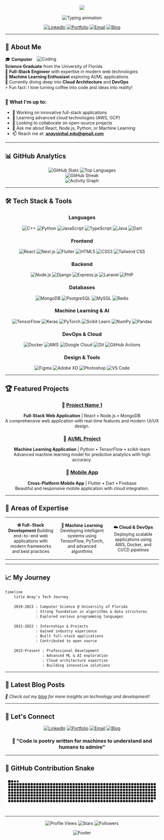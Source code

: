 <div align="center">
  <img src="https://capsule-render.vercel.app/api?type=waving&color=gradient&customColorList=12&height=300&section=header&text=Anay%20Sinhal&fontSize=80&fontColor=fff&animation=fadeIn&fontAlignY=38&desc=Computer%20Science%20Graduate%20•%20Full-Stack%20Engineer%20•%20ML%20Enthusiast&descAlignY=51&descAlign=50" />
</div>

<p align="center">
  <img src="https://readme-typing-svg.demolab.com?font=JetBrains+Mono&weight=500&size=28&duration=3000&pause=1000&color=2F81F7&center=true&vCenter=true&width=600&lines=Building+Innovative+Solutions;Full-Stack+%26+ML+Engineer;Passionate+Problem+Solver;Always+Learning+%26+Growing" alt="Typing animation" />
</p>

<div align="center">
  
  [![LinkedIn](https://img.shields.io/badge/LinkedIn-Connect-0A66C2?style=for-the-badge&logo=linkedin&logoColor=white)](https://www.linkedin.com/in/anaysinhal)
  [![Portfolio](https://img.shields.io/badge/Portfolio-Visit-FF6B6B?style=for-the-badge&logo=safari&logoColor=white)](https://www.anay.live)
  [![Email](https://img.shields.io/badge/Email-Contact-EA4335?style=for-the-badge&logo=gmail&logoColor=white)](mailto:anaysinhal.edu@gmail.com)
  [![Blog](https://img.shields.io/badge/Blog-Read-2962FF?style=for-the-badge&logo=hashnode&logoColor=white)](https://anay09.hashnode.dev)
  
</div>

---

## 🚀 About Me

<img align="right" alt="Coding" width="400" src="https://raw.githubusercontent.com/abhisheknaiidu/abhisheknaiidu/master/code.gif">

🎓 **Computer Science Graduate** from the University of Florida  
💼 **Full-Stack Engineer** with expertise in modern web technologies  
🤖 **Machine Learning Enthusiast** exploring AI/ML applications  
🌱 Currently diving deep into **Cloud Architecture** and **DevOps**  
⚡ Fun fact: I love turning coffee into code and ideas into reality!

### 🎯 What I'm up to:
- 🔭 Working on innovative full-stack applications
- 🌱 Learning advanced cloud technologies (AWS, GCP)
- 👯 Looking to collaborate on open-source projects
- 💬 Ask me about React, Node.js, Python, or Machine Learning
- 📫 Reach me at: **anaysinhal.edu@gmail.com**

---

## 📊 GitHub Analytics

<div align="center">
  <img height="180em" src="https://github-readme-stats.vercel.app/api?username=anayy09&show_icons=true&theme=tokyonight&include_all_commits=true&count_private=true" alt="GitHub Stats"/>
  <img height="180em" src="https://github-readme-stats.vercel.app/api/top-langs/?username=anayy09&layout=compact&langs_count=8&theme=tokyonight" alt="Top Languages"/>
</div>

<div align="center">
  <img src="https://github-readme-streak-stats.herokuapp.com?user=anayy09&theme=tokyonight&hide_border=true" alt="GitHub Streak"/>
</div>

<div align="center">
  <img src="https://github-readme-activity-graph.vercel.app/graph?username=anayy09&bg_color=1a1b27&color=70a5fd&line=70a5fd&point=bf91f3&area=true&hide_border=true" alt="Activity Graph"/>
</div>

---

## 🛠️ Tech Stack & Tools

<div align="center">

### Languages
![C++](https://img.shields.io/badge/C++-00599C?style=for-the-badge&logo=c%2B%2B&logoColor=white)
![Python](https://img.shields.io/badge/Python-3776AB?style=for-the-badge&logo=python&logoColor=white)
![JavaScript](https://img.shields.io/badge/JavaScript-F7DF1E?style=for-the-badge&logo=javascript&logoColor=black)
![TypeScript](https://img.shields.io/badge/TypeScript-007ACC?style=for-the-badge&logo=typescript&logoColor=white)
![Java](https://img.shields.io/badge/Java-ED8B00?style=for-the-badge&logo=openjdk&logoColor=white)
![Dart](https://img.shields.io/badge/Dart-0175C2?style=for-the-badge&logo=dart&logoColor=white)

### Frontend
![React](https://img.shields.io/badge/React-20232A?style=for-the-badge&logo=react&logoColor=61DAFB)
![Next.js](https://img.shields.io/badge/Next.js-000000?style=for-the-badge&logo=next.js&logoColor=white)
![Flutter](https://img.shields.io/badge/Flutter-02569B?style=for-the-badge&logo=flutter&logoColor=white)
![HTML5](https://img.shields.io/badge/HTML5-E34F26?style=for-the-badge&logo=html5&logoColor=white)
![CSS3](https://img.shields.io/badge/CSS3-1572B6?style=for-the-badge&logo=css3&logoColor=white)
![Tailwind CSS](https://img.shields.io/badge/Tailwind_CSS-38B2AC?style=for-the-badge&logo=tailwind-css&logoColor=white)

### Backend
![Node.js](https://img.shields.io/badge/Node.js-43853D?style=for-the-badge&logo=node.js&logoColor=white)
![Django](https://img.shields.io/badge/Django-092E20?style=for-the-badge&logo=django&logoColor=white)
![Express.js](https://img.shields.io/badge/Express.js-404D59?style=for-the-badge&logo=express&logoColor=white)
![Laravel](https://img.shields.io/badge/Laravel-FF2D20?style=for-the-badge&logo=laravel&logoColor=white)
![PHP](https://img.shields.io/badge/PHP-777BB4?style=for-the-badge&logo=php&logoColor=white)

### Databases
![MongoDB](https://img.shields.io/badge/MongoDB-4EA94B?style=for-the-badge&logo=mongodb&logoColor=white)
![PostgreSQL](https://img.shields.io/badge/PostgreSQL-316192?style=for-the-badge&logo=postgresql&logoColor=white)
![MySQL](https://img.shields.io/badge/MySQL-00000F?style=for-the-badge&logo=mysql&logoColor=white)
![Redis](https://img.shields.io/badge/Redis-DC382D?style=for-the-badge&logo=redis&logoColor=white)

### Machine Learning & AI
![TensorFlow](https://img.shields.io/badge/TensorFlow-FF6F00?style=for-the-badge&logo=tensorflow&logoColor=white)
![Keras](https://img.shields.io/badge/Keras-D00000?style=for-the-badge&logo=keras&logoColor=white)
![PyTorch](https://img.shields.io/badge/PyTorch-EE4C2C?style=for-the-badge&logo=pytorch&logoColor=white)
![Scikit Learn](https://img.shields.io/badge/scikit_learn-F7931E?style=for-the-badge&logo=scikit-learn&logoColor=white)
![NumPy](https://img.shields.io/badge/NumPy-013243?style=for-the-badge&logo=numpy&logoColor=white)
![Pandas](https://img.shields.io/badge/Pandas-150458?style=for-the-badge&logo=pandas&logoColor=white)

### DevOps & Cloud
![Docker](https://img.shields.io/badge/Docker-2496ED?style=for-the-badge&logo=docker&logoColor=white)
![AWS](https://img.shields.io/badge/AWS-232F3E?style=for-the-badge&logo=amazon-aws&logoColor=white)
![Google Cloud](https://img.shields.io/badge/Google_Cloud-4285F4?style=for-the-badge&logo=google-cloud&logoColor=white)
![Git](https://img.shields.io/badge/Git-F05032?style=for-the-badge&logo=git&logoColor=white)
![GitHub Actions](https://img.shields.io/badge/GitHub_Actions-2088FF?style=for-the-badge&logo=github-actions&logoColor=white)

### Design & Tools
![Figma](https://img.shields.io/badge/Figma-F24E1E?style=for-the-badge&logo=figma&logoColor=white)
![Adobe XD](https://img.shields.io/badge/Adobe_XD-FF61F6?style=for-the-badge&logo=adobe-xd&logoColor=white)
![Photoshop](https://img.shields.io/badge/Adobe_Photoshop-31A8FF?style=for-the-badge&logo=adobe-photoshop&logoColor=white)
![VS Code](https://img.shields.io/badge/VS_Code-007ACC?style=for-the-badge&logo=visual-studio-code&logoColor=white)

</div>

---

## 🏆 Featured Projects

<div align="center">

### 🚀 [Project Name 1](https://github.com/anayy09/project1)
**Full-Stack Web Application** | React • Node.js • MongoDB  
A comprehensive web application with real-time features and modern UI/UX design.

### 🤖 [AI/ML Project](https://github.com/anayy09/ml-project)
**Machine Learning Application** | Python • TensorFlow • scikit-learn  
Advanced machine learning model for predictive analytics with high accuracy.

### 📱 [Mobile App](https://github.com/anayy09/mobile-app)
**Cross-Platform Mobile App** | Flutter • Dart • Firebase  
Beautiful and responsive mobile application with cloud integration.

</div>

---

## 🎯 Areas of Expertise

<table align="center">
<tr>
<td align="center" width="33%">

**🌐 Full-Stack Development**
Building end-to-end web applications with modern frameworks and best practices

</td>
<td align="center" width="33%">

**🤖 Machine Learning**
Developing intelligent systems using TensorFlow, PyTorch, and advanced algorithms

</td>
<td align="center" width="33%">

**☁️ Cloud & DevOps**
Deploying scalable applications using AWS, Docker, and CI/CD pipelines

</td>
</tr>
</table>

---

## 📈 My Journey

```mermaid
timeline
    title Anay's Tech Journey
    
    2019-2023 : Computer Science @ University of Florida
              : Strong foundation in algorithms & data structures
              : Explored various programming languages
    
    2021-2022 : Internships & Projects
              : Gained industry experience
              : Built full-stack applications
              : Contributed to open source
    
    2023-Present : Professional Development
                 : Advanced ML & AI exploration
                 : Cloud architecture expertise
                 : Building innovative solutions
```

---

## 📝 Latest Blog Posts

<!-- BLOG-POST-LIST:START -->
<!-- BLOG-POST-LIST:END -->

*📖 Check out my [blog](https://anay09.hashnode.dev) for more insights on technology and development!*

---

## 🤝 Let's Connect

<div align="center">

[![LinkedIn](https://img.shields.io/badge/LinkedIn-Connect_with_me-0A66C2?style=for-the-badge&logo=linkedin&logoColor=white)](https://www.linkedin.com/in/anaysinhal)
[![Portfolio](https://img.shields.io/badge/Portfolio-Explore_my_work-FF6B6B?style=for-the-badge&logo=safari&logoColor=white)](https://www.anay.live)
[![Email](https://img.shields.io/badge/Email-Let's_collaborate-EA4335?style=for-the-badge&logo=gmail&logoColor=white)](mailto:anaysinhal.edu@gmail.com)
[![Blog](https://img.shields.io/badge/Blog-Read_my_articles-2962FF?style=for-the-badge&logo=hashnode&logoColor=white)](https://anay09.hashnode.dev)

### 💭 "Code is poetry written for machines to understand and humans to admire"

</div>

---

## 🎨 GitHub Contribution Snake

<div align="center">
  <picture>
    <source media="(prefers-color-scheme: dark)" srcset="https://raw.githubusercontent.com/platane/snk/output/github-contribution-grid-snake-dark.svg" />
    <source media="(prefers-color-scheme: light)" srcset="https://raw.githubusercontent.com/platane/snk/output/github-contribution-grid-snake.svg" />
    <img alt="GitHub contribution grid snake animation" src="https://raw.githubusercontent.com/platane/snk/output/github-contribution-grid-snake-dark.svg" />
  </picture>
</div>

---

<div align="center">
  
  ![Profile Views](https://komarev.com/ghpvc/?username=anayy09&style=for-the-badge&color=brightgreen)
  ![Stars](https://img.shields.io/github/stars/anayy09?style=for-the-badge&color=yellow)
  ![Followers](https://img.shields.io/github/followers/anayy09?style=for-the-badge&color=blue)
  
  <img src="https://capsule-render.vercel.app/api?type=waving&color=gradient&customColorList=12&height=120&section=footer" alt="Footer" />
  
</div>
